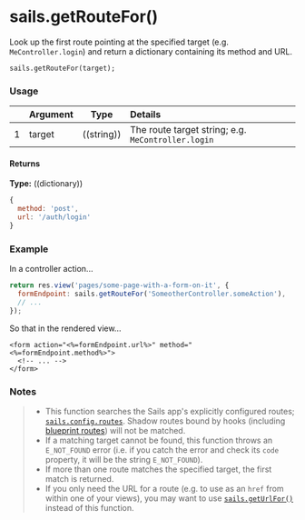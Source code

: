 # sails.getRouteFor()

Look up the first route pointing at the specified target (e.g. `MeController.login`) and return a dictionary containing its method and URL.



```usage
sails.getRouteFor(target);
```


### Usage


|   |       Argument             | Type                | Details
|---|--------------------------- | ------------------- |:-----------
| 1 |      target                | ((string))          | The route target string; e.g. `MeController.login`


#### Returns

**Type:** ((dictionary))

```javascript
{
  method: 'post',
  url: '/auth/login'
}
```



### Example

In a controller action...
```javascript
return res.view('pages/some-page-with-a-form-on-it', {
  formEndpoint: sails.getRouteFor('SomeotherController.someAction'),
  // ...
});
```

So that in the rendered view...
```ejs
<form action="<%=formEndpoint.url%>" method="<%=formEndpoint.method%>">
  <!-- ... -->
</form>
```

### Notes
> - This function searches the Sails app's explicitly configured routes; [`sails.config.routes`](http://sailsjs.com/documentation/reference/configuration/sails-config-routes).  Shadow routes bound by hooks (including [blueprint routes](http://sailsjs.com/documentation/reference/blueprint-api#?blueprint-routes)) will not be matched.
> - If a matching target cannot be found, this function throws an `E_NOT_FOUND` error (i.e. if you catch the error and check its `code` property, it will be the string `E_NOT_FOUND`).
> - If more than one route matches the specified target, the first match is returned.
> - If you only need the URL for a route (e.g. to use as an `href` from within one of your views), you may want to use [`sails.getUrlFor()`](http://sailsjs.com/documentation/reference/application/sails-get-url-for) instead of this function.

<docmeta name="displayName" value="sails.getRouteFor()">
<docmeta name="pageType" value="method">

